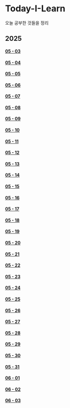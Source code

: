# Today-I-Learn
오늘 공부한 것들을 정리

## 2025
#### [05 - 03](https://github.com/tyshim0118/Today-I-Learn/blob/main/2025%20-%2005%20-%2003.md)
#### [05 - 04](https://github.com/tyshim0118/Today-I-Learn/blob/main/2025%20-%2005%20-%2004.md)
#### [05 - 05](https://github.com/tyshim0118/Today-I-Learn/blob/main/2025%20-%2005%20-%2005.md)
#### [05 - 06](https://github.com/tyshim0118/Today-I-Learn/blob/main/2025%20-%2005%20-%2006.md)
#### [05 - 07](https://github.com/tyshim0118/Today-I-Learn/blob/main/2025%20-%2005%20-%2007.md)
#### [05 - 08](https://github.com/tyshim0118/Today-I-Learn/blob/main/2025%20-%2005%20-%2008.md)
#### [05 - 09](https://github.com/tyshim0118/Today-I-Learn/blob/main/2025%20-%2005%20-%2009.md)
#### [05 - 10](https://github.com/tyshim0118/Today-I-Learn/blob/main/2025%20-%2005%20-%2010.md)
#### [05 - 11](https://github.com/tyshim0118/Today-I-Learn/blob/main/2025%20-%2005%20-%2011.md)
#### [05 - 12](https://github.com/tyshim0118/Today-I-Learn/blob/main/2025%20-%2005%20-%2012.md)
#### [05 - 13](https://github.com/tyshim0118/Today-I-Learn/blob/main/2025%20-%2005%20-%2013.md)
#### [05 - 14](https://github.com/tyshim0118/Today-I-Learn/blob/main/2025%20-%2005%20-%2014.md)
#### [05 - 15](https://github.com/tyshim0118/Today-I-Learn/blob/main/2025%20-%2005%20-%2015.md)
#### [05 - 16](https://github.com/tyshim0118/Today-I-Learn/blob/main/2025%20-%2005%20-%2016.md)
#### [05 - 17](https://github.com/tyshim0118/Today-I-Learn/blob/main/2025%20-%2005%20-%2017.md)
#### [05 - 18](https://github.com/tyshim0118/Today-I-Learn/blob/main/2025%20-%2005%20-%2018.md)
#### [05 - 19](https://github.com/tyshim0118/Today-I-Learn/blob/main/2025%20-%2005%20-%2019.md)
#### [05 - 20](https://github.com/tyshim0118/Today-I-Learn/blob/main/2025%20-%2005%20-%2020.md)
#### [05 - 21](https://github.com/tyshim0118/Today-I-Learn/blob/main/2025%20-%2005%20-%2021.md)
#### [05 - 22](https://github.com/tyshim0118/Today-I-Learn/blob/main/2025%20-%2005%20-%2022.md)
#### [05 - 23](https://github.com/tyshim0118/Today-I-Learn/blob/main/2025%20-%2005%20-%2023.md)
#### [05 - 24](https://github.com/tyshim0118/Today-I-Learn/blob/main/2025%20-%2005%20-%2024.md)
#### [05 - 25](https://github.com/tyshim0118/Today-I-Learn/blob/main/2025%20-%2005%20-%2025.md)
#### [05 - 26](https://github.com/tyshim0118/Today-I-Learn/blob/main/2025%20-%2005%20-%2026.md)
#### [05 - 27](https://github.com/tyshim0118/Today-I-Learn/blob/main/2025%20-%2005%20-%2027.md)
#### [05 - 28](https://github.com/tyshim0118/Today-I-Learn/blob/main/2025%20-%2005%20-%2028.md)
#### [05 - 29](https://github.com/tyshim0118/Today-I-Learn/blob/main/2025%20-%2005%20-%2029.md)
#### [05 - 30](https://github.com/tyshim0118/Today-I-Learn/blob/main/2025%20-%2005%20-%2030.md)
#### [05 - 31](https://github.com/tyshim0118/Today-I-Learn/blob/main/2025%20-%2005%20-%2031.md)
#### [06 - 01](https://github.com/tyshim0118/Today-I-Learn/blob/main/2025%20-%2006%20-%2001.md)
#### [06 - 02](https://github.com/tyshim0118/Today-I-Learn/blob/main/2025%20-%2006%20-%2002.md)
#### [06 - 03](https://github.com/tyshim0118/Today-I-Learn/blob/main/2025%20-%2006%20-%2003.md)
